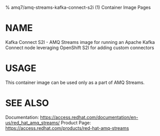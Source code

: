 % amq7/amq-streams-kafka-connect-s2i (1) Container Image Pages

# NAME

Kafka Connect S2I - AMQ Streams image for running an Apache Kafka Connect node leveraging OpenShift S2I for adding custom connectors

# USAGE

This container image can be used only as a part of AMQ Streams.

# SEE ALSO

Documentation: https://access.redhat.com/documentation/en-us/red_hat_amq_streams/
Product Page: https://access.redhat.com/products/red-hat-amq-streams
